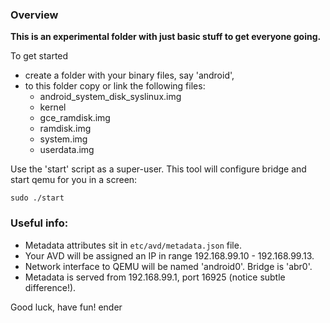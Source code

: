 ### Overview

**This is an experimental folder with just basic stuff to get everyone going.**

To get started
  - create a folder with your binary files, say 'android',
  - to this folder copy or link the following files:
    - android_system_disk_syslinux.img
    - kernel
    - gce_ramdisk.img
    - ramdisk.img
    - system.img
    - userdata.img

Use the 'start' script as a super-user. This tool will configure bridge and
start qemu for you in a screen:

    sudo ./start

### Useful info:

  - Metadata attributes sit in `etc/avd/metadata.json` file.
  - Your AVD will be assigned an IP in range 192.168.99.10 - 192.168.99.13.
  - Network interface to QEMU will be named 'android0'. Bridge is 'abr0'.
  - Metadata is served from 192.168.99.1, port 16925 (notice subtle
    difference!).

Good luck, have fun!
ender
